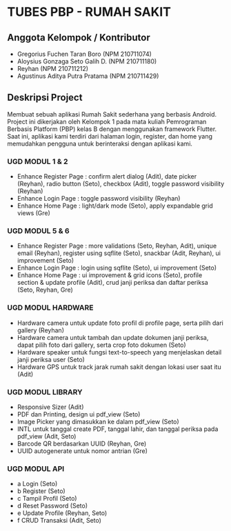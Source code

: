 # TUBES PBP - RUMAH SAKIT

## Anggota Kelompok / Kontributor

- Gregorius Fuchen Taran Boro (NPM 210711074)
- Aloysius Gonzaga Seto Galih D. (NPM 210711180)
- Reyhan (NPM 210711212)
- Agustinus Aditya Putra Pratama (NPM 210711429)

## Deskripsi Project

Membuat sebuah aplikasi Rumah Sakit sederhana yang berbasis Android. Project ini dikerjakan oleh Kelompok 1 pada mata kuliah Pemrograman Berbasis Platform (PBP) kelas B dengan menggunakan framework Flutter. Saat ini, aplikasi kami terdiri dari halaman login, register, dan home yang memudahkan pengguna untuk berinteraksi dengan aplikasi kami.

### UGD MODUL 1 & 2

- Enhance Register Page : confirm alert dialog (Adit), date picker (Reyhan), radio button (Seto), checkbox (Adit), toggle password visibility (Reyhan)
- Enhance Login Page : toggle password visibility (Reyhan)
- Enhance Home Page : light/dark mode (Seto), apply expandable grid views (Gre)

### UGD MODUL 5 & 6

- Enhance Register Page : more validations (Seto, Reyhan, Adit), unique email (Reyhan), register using sqflite (Seto), snackbar (Adit, Reyhan), ui improvement (Seto)
- Enhance Login Page : login using sqflite (Seto), ui improvement (Seto)
- Enhance Home Page : ui improvement & grid icons (Seto), profile section & update profile (Adit), crud janji periksa dan daftar periksa (Seto, Reyhan, Gre)

### UGD MODUL HARDWARE

- Hardware camera untuk update foto profil di profile page, serta pilih dari gallery (Reyhan)
- Hardware camera untuk tambah dan update dokumen janji periksa, dapat pilih foto dari gallery, serta crop foto dokumen (Seto)
- Hardware speaker untuk fungsi text-to-speech yang menjelaskan detail janji periksa user (Seto)
- Hardware GPS untuk track jarak rumah sakit dengan lokasi user saat itu (Adit)

### UGD MODUL LIBRARY

- Responsive Sizer (Adit)
- PDF dan Printing, design ui pdf_view (Seto)
- Image Picker yang dimasukkan ke dalam pdf_view (Seto)
- INTL untuk tanggal create PDF, tanggal lahir, dan tanggal periksa pada pdf_view (Adit, Seto)
- Barcode QR berdasarkan UUID (Reyhan, Gre)
- UUID autogenerate untuk nomor antrian (Gre)

### UGD MODUL API

- a Login (Seto)
- b Register (Seto)
- c Tampil Profil (Seto)
- d Reset Password (Seto)
- e Update Profile (Reyhan, Seto)
- f CRUD Transaksi (Adit, Seto)
